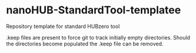 # nanoHUB-StandardTool-templatee
Repository template for standard HUBzero tool

.keep files are present to force git to track initially empty directories.
Should the directories become populated the .keep file can be removed.
